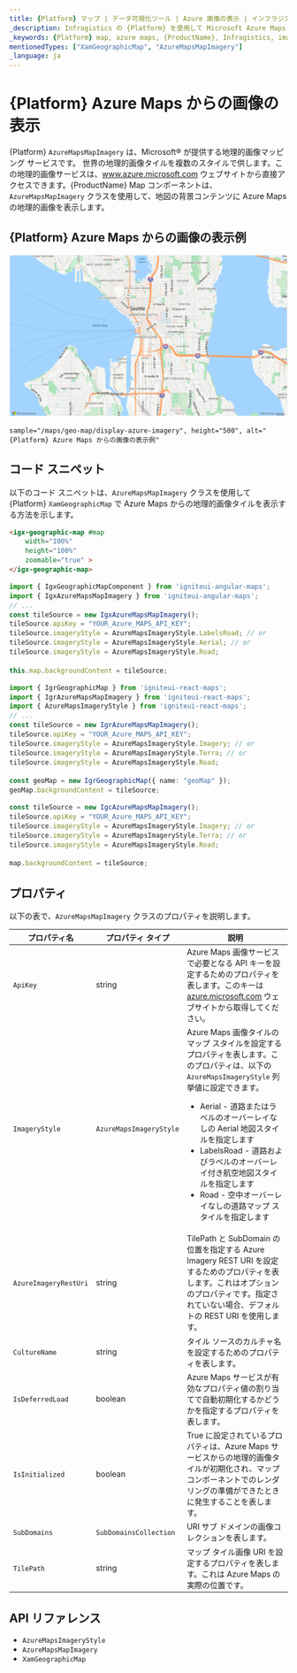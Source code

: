 ```yaml
---
title: {Platform} マップ | データ可視化ツール | Azure 画像の表示 | インフラジスティックス
_description: Infragistics の {Platform} を使用して Microsoft Azure Maps からの画像を表示します。{Platform} マップのチュートリアルを是非お試しください!
_keywords: {Platform} map, azure maps, {ProductName}, Infragistics, imagery tile source, map background, {Platform} マップ, azure マップ, インフラジスティックス, 画像タイル ソース, マップ背景
mentionedTypes: ["XamGeographicMap", "AzureMapsMapImagery"]
_language: ja
---
```

# {Platform} Azure Maps からの画像の表示

{Platform} `AzureMapsMapImagery` は、Microsoft® が提供する地理的画像マッピング サービスです。
世界の地理的画像タイルを複数のスタイルで供します。この地理的画像サービスは、<a href="https://azure.microsoft.com/ja-jp/products/azure-maps" target="_blank">www.azure.microsoft.com</a> ウェブサイトから直接アクセスできます。{ProductName} Map コンポーネントは、`AzureMapsMapImagery` クラスを使用して、地図の背景コンテンツに Azure Maps の地理的画像を表示します。

## {Platform} Azure Maps からの画像の表示例


<img src="../images/general/AzureMapsImagery.png" />


<div class="divider--half"></div>

`sample="/maps/geo-map/display-azure-imagery", height="500", alt="{Platform} Azure Maps からの画像の表示例"`

## コード スニペット
以下のコード スニペットは、`AzureMapsMapImagery` クラスを使用して {Platform} `XamGeographicMap` で Azure Maps からの地理的画像タイルを表示する方法を示します。

```html
<igx-geographic-map #map
    width="100%"
    height="100%"
    zoomable="true" >
</igx-geographic-map>
```

```ts
import { IgxGeographicMapComponent } from 'igniteui-angular-maps';
import { IgxAzureMapsMapImagery } from 'igniteui-angular-maps';
// ...
const tileSource = new IgxAzureMapsMapImagery();
tileSource.apiKey = "YOUR_Azure_MAPS_API_KEY";
tileSource.imageryStyle = AzureMapsImageryStyle.LabelsRoad; // or
tileSource.imageryStyle = AzureMapsImageryStyle.Aerial; // or
tileSource.imageryStyle = AzureMapsImageryStyle.Road;

this.map.backgroundContent = tileSource;
```

```ts
import { IgrGeographicMap } from 'igniteui-react-maps';
import { IgrAzureMapsMapImagery } from 'igniteui-react-maps';
import { AzureMapsImageryStyle } from 'igniteui-react-maps';
// ...
const tileSource = new IgrAzureMapsMapImagery();
tileSource.apiKey = "YOUR_Azure_MAPS_API_KEY";
tileSource.imageryStyle = AzureMapsImageryStyle.Imagery; // or
tileSource.imageryStyle = AzureMapsImageryStyle.Terra; // or
tileSource.imageryStyle = AzureMapsImageryStyle.Road;

const geoMap = new IgrGeographicMap({ name: "geoMap" });
geoMap.backgroundContent = tileSource;
```

```ts
const tileSource = new IgcAzureMapsMapImagery();
tileSource.apiKey = "YOUR_Azure_MAPS_API_KEY";
tileSource.imageryStyle = AzureMapsImageryStyle.Imagery; // or
tileSource.imageryStyle = AzureMapsImageryStyle.Terra; // or
tileSource.imageryStyle = AzureMapsImageryStyle.Road;

map.backgroundContent = tileSource;
```

## プロパティ
以下の表で、`AzureMapsMapImagery` クラスのプロパティを説明します。

| プロパティ名  | プロパティ タイプ   | 説明   |
|----------------|-----------------|---------------|
|`ApiKey`|string|Azure Maps 画像サービスで必要となる API キーを設定するためのプロパティを表します。このキーは <a href="https://azure.microsoft.com/ja-jp/products/azure-maps" target="_blank">azure.microsoft.com</a> ウェブサイトから取得してください。|
|`ImageryStyle`|`AzureMapsImageryStyle`|Azure Maps 画像タイルのマップ スタイルを設定するプロパティを表します。このプロパティは、以下の `AzureMapsImageryStyle` 列挙値に設定できます。 <ul><li> Aerial - 道路またはラベルのオーバーレイなしの Aerial 地図スタイルを指定します</li> <li> LabelsRoad - 道路およびラベルのオーバーレイ付き航空地図スタイルを指定します</li><li> Road - 空中オーバーレイなしの道路マップ スタイルを指定します</li></ul>|
|`AzureImageryRestUri`|string|TilePath と SubDomain の位置を指定する Azure Imagery REST URI を設定するためのプロパティを表します。これはオプションのプロパティです。指定されていない場合、デフォルトの REST URI を使用します。|
|`CultureName`|string|タイル ソースのカルチャ名を設定するためのプロパティを表します。|
|`IsDeferredLoad`|boolean|Azure Maps サービスが有効なプロパティ値の割り当てで自動初期化するかどうかを指定するプロパティを表します。|
|`IsInitialized`|boolean|True に設定されているプロパティは、Azure Maps サービスからの地理的画像タイルが初期化され、マップ コンポーネントでのレンダリングの準備ができたときに発生することを表します。|
|`SubDomains`|`SubDomainsCollection`|URI サブ ドメインの画像コレクションを表します。|
|`TilePath`|string|マップ タイル画像 URI を設定するプロパティを表します。これは Azure Maps の実際の位置です。|

## API リファレンス

 - `AzureMapsImageryStyle`
 - `AzureMapsMapImagery`
 - `XamGeographicMap`